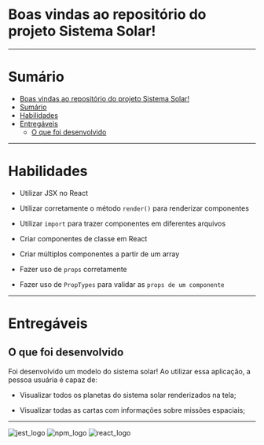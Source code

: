 # Boas vindas ao repositório do projeto Sistema Solar!

---

# Sumário

- [Boas vindas ao repositório do projeto Sistema Solar!](#boas-vindas-ao-repositório-do-projeto-sistema-solar)
- [Sumário](#sumário)
- [Habilidades](#habilidades)
- [Entregáveis](#entregáveis)
  - [O que foi desenvolvido](#o-que-foi-desenvolvido)

---

# Habilidades

  * Utilizar JSX no React

  * Utilizar corretamente o método `render()` para renderizar componentes

  * Utilizar `import` para trazer componentes em diferentes arquivos

  * Criar componentes de classe em React

  * Criar múltiplos componentes a partir de um array

  * Fazer uso de `props` corretamente

  * Fazer uso de `PropTypes` para validar as `props de um componente`

---

# Entregáveis

## O que foi desenvolvido

Foi desenvolvido um modelo do sistema solar! Ao utilizar essa aplicação, a pessoa usuária é capaz de:

  * Visualizar todos os planetas do sistema solar renderizados na tela;

  * Visualizar todas as cartas com informações sobre missões espaciais;

---

<div display="inline-block">
  <img src="https://img.shields.io/badge/Jest-C21325?style=for-the-badge&logo=jest&logoColor=white" alt="jest_logo" />
  <img src="https://img.shields.io/badge/npm-CB3837?style=for-the-badge&logo=npm&logoColor=white" alt="npm_logo" />
  <img src="https://img.shields.io/badge/React-20232A?style=for-the-badge&logo=react&logoColor=61DAFB" alt="react_logo" />
</div
